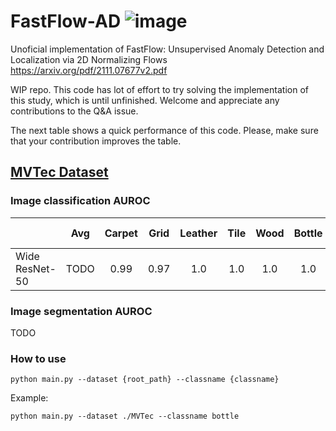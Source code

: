 # FastFlow-AD ![image](https://user-images.githubusercontent.com/37028633/157865666-5a96e40b-a6bd-4e88-b322-9ccdc2a988ba.png)


Unoficial implementation of FastFlow: Unsupervised Anomaly Detection and Localization via 2D Normalizing Flows 
https://arxiv.org/pdf/2111.07677v2.pdf

WIP repo. This code has lot of effort to try solving the implementation of this study, which is until unfinished. 
Welcome and appreciate any contributions to the Q&A issue.

The next table shows a quick performance of this code. Please, make sure that your contribution improves the table.

## [MVTec Dataset](https://www.mvtec.com/company/research/datasets/mvtec-ad)


### Image classification AUROC

|                | Avg  | Carpet | Grid | Leather | Tile | Wood | Bottle | Cable | Capsule | Hazelnut | Metal Nut | Pill | Screw | Toothbrush | Transistor | Zipper |
| -------------- |:----:|:------:|:----:| :-----: |:----:|:----:|:------:|:-----:|:-------:|:--------:|:---------:|:----:|:-----:|:----------:|:----------:|:------:|
| Wide ResNet-50 | TODO |  0.99  | 0.97 |   1.0   | 1.0  | 1.0  |  1.0   | 0.95  |  0.80   |   0.99   |   0.97    | 0.95 | 0.99  |    0.86    |    0.88    |  1.0   |

### Image segmentation AUROC

TODO

### How to use


```python main.py --dataset {root_path} --classname {classname}```

Example:

```python main.py --dataset ./MVTec --classname bottle```
